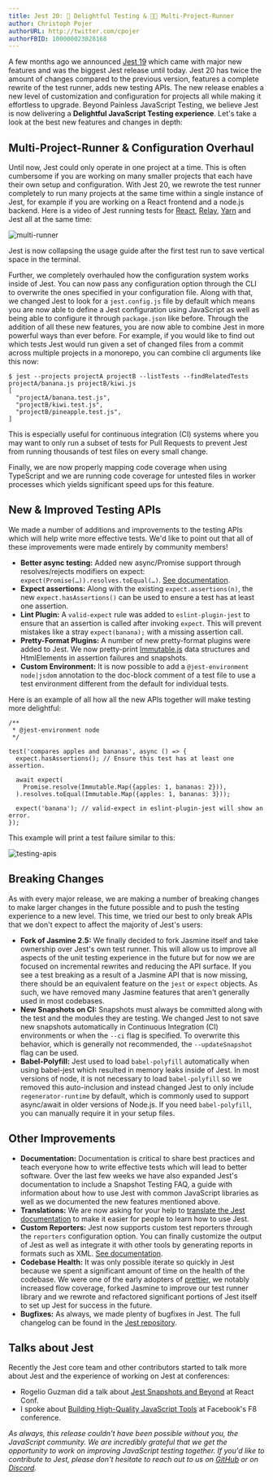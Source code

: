 ```yaml
---
title: Jest 20: 💖 Delightful Testing & 🏃🏽 Multi-Project-Runner
author: Christoph Pojer
authorURL: http://twitter.com/cpojer
authorFBID: 100000023028168
---
```


A few months ago we announced
[Jest 19](http://facebook.github.io/jest/blog/2017/02/21/jest-19-immersive-watch-mode-test-platform-improvements.html)
which came with major new features and was the biggest Jest release until today.
Jest 20 has twice the amount of changes compared to the previous version,
features a complete rewrite of the test runner, adds new testing APIs. The new
release enables a new level of customization and configuration for projects all
while making it effortless to upgrade. Beyond Painless JavaScript Testing, we
believe Jest is now delivering a **Delightful JavaScript Testing experience**.
Let's take a look at the best new features and changes in depth:

## Multi-Project-Runner & Configuration Overhaul

Until now, Jest could only operate in one project at a time. This is often
cumbersome if you are working on many smaller projects that each have their own
setup and configuration. With Jest 20, we rewrote the test runner completely to
run many projects at the same time within a single instance of Jest, for example
if you are working on a React frontend and a node.js backend. Here is a video of
Jest running tests for [React](https://github.com/facebook/react),
[Relay](https://github.com/facebook/relay),
[Yarn](https://github.com/yarnpkg/yarn) and Jest all at the same time:

![multi-runner](/jest/img/blog/20-multi-runner.gif)

<!--truncate-->

Jest is now collapsing the usage guide after the first test run to save vertical
space in the terminal.

Further, we completely overhauled how the configuration system works inside of
Jest. You can now pass any configuration option through the CLI to overwrite the
ones specified in your configuration file. Along with that, we changed Jest to
look for a `jest.config.js` file by default which means you are now able to
define a Jest configuration using JavaScript as well as being able to configure
it through `package.json` like before. Through the addition of all these new
features, you are now able to combine Jest in more powerful ways than ever
before. For example, if you would like to find out which tests Jest would run
given a set of changed files from a commit across multiple projects in a
monorepo, you can combine cli arguments like this now:

```
$ jest --projects projectA projectB --listTests --findRelatedTests projectA/banana.js projectB/kiwi.js
[
  "projectA/banana.test.js",
  "projectB/kiwi.test.js",
  "projectB/pineapple.test.js",
]
```

This is especially useful for continuous integration (CI) systems where you may
want to only run a subset of tests for Pull Requests to prevent Jest from
running thousands of test files on every small change.

Finally, we are now properly mapping code coverage when using TypeScript and we
are running code coverage for untested files in worker processes which yields
significant speed ups for this feature.

## New & Improved Testing APIs

We made a number of additions and improvements to the testing APIs which will
help write more effective tests. We'd like to point out that all of these
improvements were made entirely by community members!

* **Better async testing:** Added new async/Promise support through
  resolves/rejects modifiers on expect:
  `expect(Promise(…)).resolves.toEqual(…)`.
  [See documentation](https://facebook.github.io/jest/docs/en/expect.html#resolves).
* **Expect <n> assertions:** Along with the existing `expect.assertions(n)`, the
  new `expect.hasAssertions()` can be used to ensure a test has at least one
  assertion.
* **Lint Plugin:** A `valid-expect` rule was added to `eslint-plugin-jest` to
  ensure that an assertion is called after invoking `expect`. This will prevent
  mistakes like a stray `expect(banana);` with a missing assertion call.
* **Pretty-Format Plugins:** A number of new pretty-format plugins were added to
  Jest. We now pretty-print
  [Immutable.js](https://github.com/facebook/immutable-js/) data structures and
  HtmlElements in assertion failures and snapshots.
* **Custom Environment:** It is now possible to add a `@jest-environment
  node|jsdom` annotation to the doc-block comment of a test file to use a test
  environment different from the default for individual tests.

Here is an example of all how all the new APIs together will make testing more
delightful:

```
/**
 * @jest-environment node
 */

test('compares apples and bananas', async () => {
  expect.hasAssertions(); // Ensure this test has at least one assertion.

  await expect(
    Promise.resolve(Immutable.Map({apples: 1, bananas: 2})),
  ).resolves.toEqual(Immutable.Map({apples: 1, bananas: 3}));

  expect('banana'); // valid-expect in eslint-plugin-jest will show an error.
});
```

This example will print a test failure similar to this:

![testing-apis](/jest/img/blog/20-testing-apis.png)

## Breaking Changes

As with every major release, we are making a number of breaking changes to make
larger changes in the future possible and to push the testing experience to a
new level. This time, we tried our best to only break APIs that we don't expect
to affect the majority of Jest's users:

* **Fork of Jasmine 2.5:** We finally decided to fork Jasmine itself and take
  ownership over Jest's own test runner. This will allow us to improve all
  aspects of the unit testing experience in the future but for now we are
  focused on incremental rewrites and reducing the API surface. If you see a
  test breaking as a result of a Jasmine API that is now missing, there should
  be an equivalent feature on the `jest` or `expect` objects. As such, we have
  removed many Jasmine features that aren't generally used in most codebases.
* **New Snapshots on CI:** Snapshots must always be committed along with the
  test and the modules they are testing. We changed Jest to not save new
  snapshots automatically in Continuous Integration (CI) environments or when
  the `--ci` flag is specified. To overwrite this behavior, which is generally
  not recommended, the `--updateSnapshot` flag can be used.
* **Babel-Polyfill:** Jest used to load `babel-polyfill` automatically when
  using babel-jest which resulted in memory leaks inside of Jest. In most
  versions of node, it is not necessary to load `babel-polyfill` so we removed
  this auto-inclusion and instead changed Jest to only include
  `regenerator-runtime` by default, which is commonly used to support
  async/await in older versions of Node.js. If you need `babel-polyfill`, you
  can manually require it in your setup files.

## Other Improvements

* **Documentation:** Documentation is critical to share best practices and teach
  everyone how to write effective tests which will lead to better software. Over
  the last few weeks we have also expanded Jest's documentation to include a
  Snapshot Testing FAQ, a guide with information about how to use Jest with
  common JavaScript libraries as well as we documented the new features
  mentioned above.
* **Translations:** We are now asking for your help to
  [translate the Jest documentation](https://crowdin.com/project/jest) to make
  it easier for people to learn how to use Jest.
* **Custom Reporters:** Jest now supports custom test reporters through the
  `reporters` configuration option. You can finally customize the output of Jest
  as well as integrate it with other tools by generating reports in formats such
  as XML.
  [See documentation](https://facebook.github.io/jest/docs/en/configuration.html#reporters-array-modulename-modulename-options).
* **Codebase Health:** It was only possible iterate so quickly in Jest because
  we spent a significant amount of time on the health of the codebase. We were
  one of the early adopters of [prettier](https://github.com/prettier/prettier),
  we notably increased flow coverage, forked Jasmine to improve our test runner
  library and we rewrote and refactored significant portions of Jest itself to
  set up Jest for success in the future.
* **Bugfixes:** As always, we made plenty of bugfixes in Jest. The full
  changelog can be found in the
  [Jest repository](https://github.com/facebook/jest/blob/master/CHANGELOG.md#jest-2000).

## Talks about Jest

Recently the Jest core team and other contributors started to talk more about
Jest and the experience of working on Jest at conferences:

* Rogelio Guzman did a talk about
  [Jest Snapshots and Beyond](https://www.youtube.com/watch?time_continue=416&v=HAuXJVI_bUs)
  at React Conf.
* I spoke about
  [Building High-Quality JavaScript Tools](https://developers.facebook.com/videos/f8-2017/building-high-quality-javascript-tools/)
  at Facebook's F8 conference.

_As always, this release couldn't have been possible without you, the JavaScript
community. We are incredibly grateful that we get the opportunity to work on
improving JavaScript testing together. If you'd like to contribute to Jest,
please don't hesitate to reach out to us on
[GitHub](https://github.com/facebook/jest) or on
[Discord](https://discordapp.com/channels/102860784329052160/103622435865104384)._
